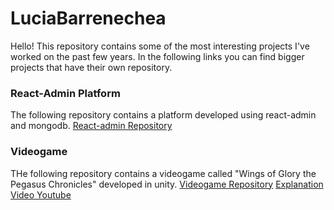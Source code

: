 # LuciaBarrenechea
Hello! This repository contains some of the most interesting projects I've worked on the past few years. 
In the following links you can find bigger projects that have their own repository.
### React-Admin Platform
The following repository contains a platform developed using react-admin and mongodb. 
[React-admin Repository](https://github.com/fernicortlo/react_TC2007B)

### Videogame
THe following repository contains a videogame called "Wings of Glory the Pegasus Chronicles" developed in unity.
[Videogame Repository](https://github.com/emosl/ChicasUnicornio)
[Explanation Video Youtube](https://www.youtube.com/embed/eHCh55CjSJA)



